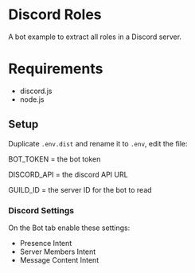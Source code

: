 # Discord Roles

A bot example to extract all roles in a Discord server.

# Requirements

- discord.js
- node.js

## Setup

Duplicate `.env.dist` and rename it to `.env`, edit the file:

BOT_TOKEN = the bot token

DISCORD_API = the discord API URL

GUILD_ID = the server ID for the bot to read

### **Discord Settings**

On the Bot tab enable these settings:

- Presence Intent
- Server Members Intent
- Message Content Intent